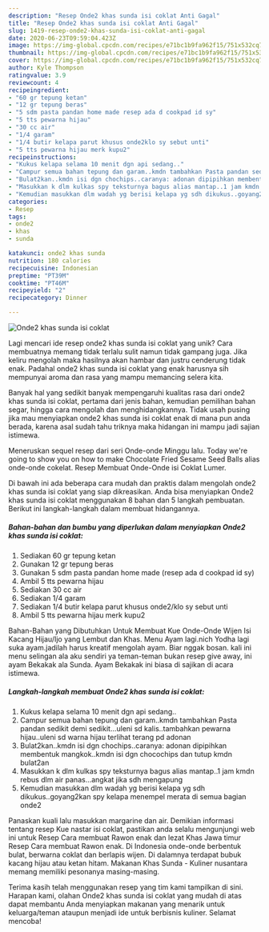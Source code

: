 ```yaml
---
description: "Resep Onde2 khas sunda isi coklat Anti Gagal"
title: "Resep Onde2 khas sunda isi coklat Anti Gagal"
slug: 1419-resep-onde2-khas-sunda-isi-coklat-anti-gagal
date: 2020-06-23T09:59:04.423Z
image: https://img-global.cpcdn.com/recipes/e71bc1b9fa962f15/751x532cq70/onde2-khas-sunda-isi-coklat-foto-resep-utama.jpg
thumbnail: https://img-global.cpcdn.com/recipes/e71bc1b9fa962f15/751x532cq70/onde2-khas-sunda-isi-coklat-foto-resep-utama.jpg
cover: https://img-global.cpcdn.com/recipes/e71bc1b9fa962f15/751x532cq70/onde2-khas-sunda-isi-coklat-foto-resep-utama.jpg
author: Kyle Thompson
ratingvalue: 3.9
reviewcount: 4
recipeingredient:
- "60 gr tepung ketan"
- "12 gr tepung beras"
- "5 sdm pasta pandan home made resep ada d cookpad id sy"
- "5 tts pewarna hijau"
- "30 cc air"
- "1/4 garam"
- "1/4 butir kelapa parut khusus onde2klo sy sebut unti"
- "5 tts pewarna hijau merk kupu2"
recipeinstructions:
- "Kukus kelapa selama 10 menit dgn api sedang.."
- "Campur semua bahan tepung dan garam..kmdn tambahkan Pasta pandan sedikit demi sedikit...uleni sd kalis..tambahkan pewarna hijau..uleni sd warna hijau terlihat terang pd adonan"
- "Bulat2kan..kmdn isi dgn chochips..caranya: adonan dipipihkan membentuk mangkok..kmdn isi dgn chocochips dan tutup kmdn bulat2an"
- "Masukkan k dlm kulkas spy teksturnya bagus alias mantap..1 jam kmdn rebus dlm air panas...angkat jika sdh mengapung"
- "Kemudian masukkan dlm wadah yg berisi kelapa yg sdh dikukus..goyang2kan spy kelapa menempel merata di semua bagian onde2"
categories:
- Resep
tags:
- onde2
- khas
- sunda

katakunci: onde2 khas sunda 
nutrition: 180 calories
recipecuisine: Indonesian
preptime: "PT39M"
cooktime: "PT46M"
recipeyield: "2"
recipecategory: Dinner

---
```



![Onde2 khas sunda isi coklat](https://img-global.cpcdn.com/recipes/e71bc1b9fa962f15/751x532cq70/onde2-khas-sunda-isi-coklat-foto-resep-utama.jpg)

Lagi mencari ide resep onde2 khas sunda isi coklat yang unik? Cara membuatnya memang tidak terlalu sulit namun tidak gampang juga. Jika keliru mengolah maka hasilnya akan hambar dan justru cenderung tidak enak. Padahal onde2 khas sunda isi coklat yang enak harusnya sih mempunyai aroma dan rasa yang mampu memancing selera kita.

Banyak hal yang sedikit banyak mempengaruhi kualitas rasa dari onde2 khas sunda isi coklat, pertama dari jenis bahan, kemudian pemilihan bahan segar, hingga cara mengolah dan menghidangkannya. Tidak usah pusing jika mau menyiapkan onde2 khas sunda isi coklat enak di mana pun anda berada, karena asal sudah tahu triknya maka hidangan ini mampu jadi sajian istimewa.

Meneruskan sequel resep dari seri Onde-onde Minggu lalu. Today we&#39;re going to show you on how to make Chocolate Fried Sesame Seed Balls alias onde-onde cokelat. Resep Membuat Onde-Onde isi Coklat Lumer.


Di bawah ini ada beberapa cara mudah dan praktis dalam mengolah onde2 khas sunda isi coklat yang siap dikreasikan. Anda bisa menyiapkan Onde2 khas sunda isi coklat menggunakan 8 bahan dan 5 langkah pembuatan. Berikut ini langkah-langkah dalam membuat hidangannya.

<!--inarticleads1-->

##### Bahan-bahan dan bumbu yang diperlukan dalam menyiapkan Onde2 khas sunda isi coklat:

1. Sediakan 60 gr tepung ketan
1. Gunakan 12 gr tepung beras
1. Gunakan 5 sdm pasta pandan home made (resep ada d cookpad id sy)
1. Ambil 5 tts pewarna hijau
1. Sediakan 30 cc air
1. Sediakan 1/4 garam
1. Sediakan 1/4 butir kelapa parut khusus onde2/klo sy sebut unti
1. Ambil 5 tts pewarna hijau merk kupu2


Bahan-Bahan yang Dibutuhkan Untuk Membuat Kue Onde-Onde Wijen Isi Kacang Hijau/Ijo yang Lembut dan Khas. Menu Ayam lagi.nich Yodha lagi suka ayam.jadilah harus kreatif mengolah ayam. Biar nggak bosan. kali ini menu selingan ala aku sendiri ya teman-teman bukan resep give away, ini ayam Bekakak ala Sunda. Ayam Bekakak ini biasa di sajikan di acara istimewa. 

<!--inarticleads2-->

##### Langkah-langkah membuat Onde2 khas sunda isi coklat:

1. Kukus kelapa selama 10 menit dgn api sedang..
1. Campur semua bahan tepung dan garam..kmdn tambahkan Pasta pandan sedikit demi sedikit...uleni sd kalis..tambahkan pewarna hijau..uleni sd warna hijau terlihat terang pd adonan
1. Bulat2kan..kmdn isi dgn chochips..caranya: adonan dipipihkan membentuk mangkok..kmdn isi dgn chocochips dan tutup kmdn bulat2an
1. Masukkan k dlm kulkas spy teksturnya bagus alias mantap..1 jam kmdn rebus dlm air panas...angkat jika sdh mengapung
1. Kemudian masukkan dlm wadah yg berisi kelapa yg sdh dikukus..goyang2kan spy kelapa menempel merata di semua bagian onde2


Panaskan kuali lalu masukkan margarine dan air. Demikian informasi tentang resep Kue nastar isi coklat, pastikan anda selalu mengunjungi web ini untuk Resep Cara membuat Rawon enak dan lezat Khas Jawa timur Resep Cara membuat Rawon enak. Di Indonesia onde-onde berbentuk bulat, berwarna coklat dan berlapis wijen. Di dalamnya terdapat bubuk kacang hijau atau ketan hitam. Makanan Khas Sunda - Kuliner nusantara memang memiliki pesonanya masing-masing. 

Terima kasih telah menggunakan resep yang tim kami tampilkan di sini. Harapan kami, olahan Onde2 khas sunda isi coklat yang mudah di atas dapat membantu Anda menyiapkan makanan yang menarik untuk keluarga/teman ataupun menjadi ide untuk berbisnis kuliner. Selamat mencoba!
